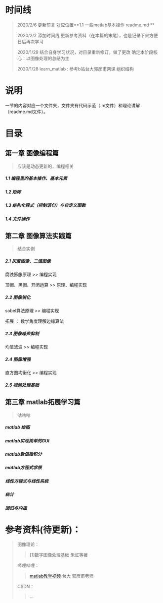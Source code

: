 # 时间线

> 2020/2/6 更新前言 对应位置**1.1 一些matlab基本操作 readme.md **
>
> 2020/2/2 添加时间线
> 更新参考资料（在本篇的末尾），也是记录下来方便日后再次学习
>
> 2020/1/29 结合自身学习状况，对目录重新修订，做了更改
> 确定本阶段核心：以图像处理的总结为主
>
> 2020/1/28 learn_matlab :
> 参考b站台大郭彦甫网课 组织结构

# 说明

一节的内容对应一个文件夹，文件夹有代码示范（.m文件）和理论讲解（readme.md文件）。

# 目录

## 第一章 图像编程篇

> 应该是动态更新的，编程相关
##### 1.1 编程里的基本操作、基本元素

##### 1.2 矩阵

##### 1.3 结构化程式（控制语句）与自定义函数

##### 1.4 文件操作

## 第二章 图像算法实践篇

> 结合实例 

##### 2.1 灰度图像、二值图像

腐蚀膨胀原理 >> 编程实现

顶帽、黑帽、开闭运算 >> 原理、编程实现

##### 2.2 图像锐化

sobel算法原理 >> 编程实现

拓展 ： 数学角度理解边缘算法

##### 2.3 图像噪声抑制

均值滤波 >> 编程实现

##### 2.4 图像增强

直方图均衡化 >> 编程实现

 ##### 2.5 视频处理基础

## 第三章 matlab拓展学习篇

> 咕咕咕

##### matlab 绘图 

##### matlab实现简单的GUI

##### matlab数值微积分

##### matlab方程式求根

##### 线性方程式与线性系统

##### 统计

##### 回归与内插

# 参考资料(待更新)： 


> 图像理论：
>
> > [1]数字图像处理基础 朱虹等著
>
> 哔哩哔哩：
>
> > [matlab教学视频](https://www.bilibili.com/video/av68228488?from=search&seid=13807550414662796021) 台大 郭彦甫老师
>
> CSDN：
>
> > ...



